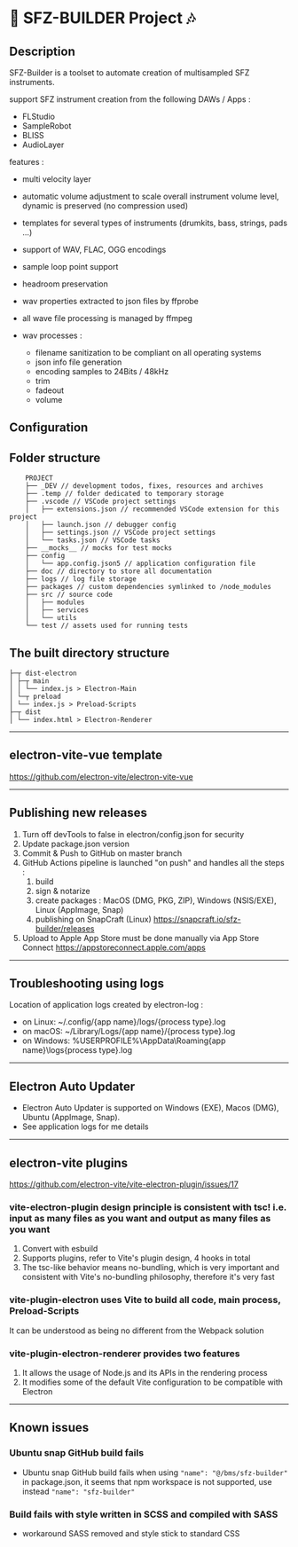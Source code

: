 # 🎹 SFZ-BUILDER Project 🎶

## Description

SFZ-Builder is a toolset to automate creation of multisampled SFZ instruments.

support SFZ instrument creation from the following DAWs / Apps :

- FLStudio
- SampleRobot
- BLISS
- AudioLayer

features :

- multi velocity layer
- automatic volume adjustment to scale overall instrument volume level, dynamic is preserved (no compression used)
- templates for several types of instruments (drumkits, bass, strings, pads ...)
- support of WAV, FLAC, OGG encodings
- sample loop point support
- headroom preservation
- wav properties extracted to json files by ffprobe
- all wave file processing is managed by ffmpeg

- wav processes :
  - filename sanitization to be compliant on all operating systems
  - json info file generation
  - encoding samples to 24Bits / 48kHz
  - trim
  - fadeout
  - volume

## Configuration

## Folder structure

```
    PROJECT
    ├── _DEV // development todos, fixes, resources and archives
    ├── .temp // folder dedicated to temporary storage
    ├── .vscode // VSCode project settings
    │   ├── extensions.json // recommended VSCode extension for this project
    │   ├── launch.json // debugger config
    │   ├── settings.json // VSCode project settings
    │   └── tasks.json // VSCode tasks
    ├── __mocks__ // mocks for test mocks
    ├── config
    │   └── app.config.json5 // application configuration file
    ├── doc // directory to store all documentation
    ├── logs // log file storage
    ├── packages // custom dependencies symlinked to /node_modules
    ├── src // source code
    │   ├── modules
    │   ├── services
    │   └── utils
    └── test // assets used for running tests
```

## The built directory structure

```
├─┬ dist-electron
│ ├─┬ main
│ │ └── index.js > Electron-Main
│ └─┬ preload
│ └── index.js > Preload-Scripts
├─┬ dist
│ └── index.html > Electron-Renderer
```

---

## electron-vite-vue template

<https://github.com/electron-vite/electron-vite-vue>

---

## Publishing new releases

1. Turn off devTools to false in electron/config.json for security
2. Update package.json version
3. Commit & Push to GitHub on master branch
4. GitHub Actions pipeline is launched "on push" and handles all the steps :
   1. build
   2. sign & notarize
   3. create packages : MacOS (DMG, PKG, ZIP), Windows (NSIS/EXE), Linux (AppImage, Snap)
   4. publishing on SnapCraft (Linux) <https://snapcraft.io/sfz-builder/releases>
5. Upload to Apple App Store must be done manually via App Store Connect <https://appstoreconnect.apple.com/apps>

---

## Troubleshooting using logs

Location of application logs created by electron-log :

- on Linux: ~/.config/{app name}/logs/{process type}.log
- on macOS: ~/Library/Logs/{app name}/{process type}.log
- on Windows: %USERPROFILE%\AppData\Roaming\{app name}\logs\{process type}.log

---

## Electron Auto Updater

- Electron Auto Updater is supported on Windows (EXE), Macos (DMG), Ubuntu (AppImage, Snap).
- See application logs for me details

---

## electron-vite plugins

<https://github.com/electron-vite/vite-electron-plugin/issues/17>

### vite-electron-plugin design principle is consistent with tsc! i.e. input as many files as you want and output as many files as you want

1. Convert with esbuild
2. Supports plugins, refer to Vite's plugin design, 4 hooks in total
3. The tsc-like behavior means no-bundling, which is very important and consistent with Vite's no-bundling philosophy, therefore it's very fast

### vite-plugin-electron uses Vite to build all code, main process, Preload-Scripts

It can be understood as being no different from the Webpack solution

### vite-plugin-electron-renderer provides two features

1. It allows the usage of Node.js and its APIs in the rendering process
2. It modifies some of the default Vite configuration to be compatible with Electron

---

## Known issues

### Ubuntu snap GitHub build fails

- Ubuntu snap GitHub build fails when using `"name": "@/bms/sfz-builder"` in package.json, it seems that npm workspace is not supported, use instead `"name": "sfz-builder"`

### Build fails with style written in SCSS and compiled with SASS

- workaround SASS removed and style stick to standard CSS

